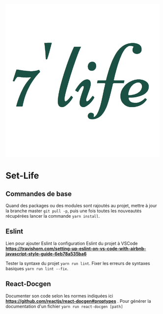 ![illus](https://github.com/Wolf-Nathan/Set-Life/blob/master/SetLife/assets/images/logo_green_500.png)

# Set-Life

## Commandes de base
Quand des packages ou des modules sont rajoutés au projet, mettre à jour la branche master `git pull -p`, puis une fois toutes les nouveautés récupérées lancer la commande `yarn install`.

## Eslint
Lien pour ajouter Eslint la configuration Eslint du projet à VSCode **https://travishorn.com/setting-up-eslint-on-vs-code-with-airbnb-javascript-style-guide-6eb78a535ba6**

Tester la syntaxe du projet `yarn run lint`.
Fixer les erreurs de syntaxes basiques `yarn run lint --fix`.

## React-Docgen
Documenter son code selon les normes indiquées ici **https://github.com/reactjs/react-docgen#proptypes** .
Pour générer la documentation d'un fichier `yarn run react-docgen [path]`
